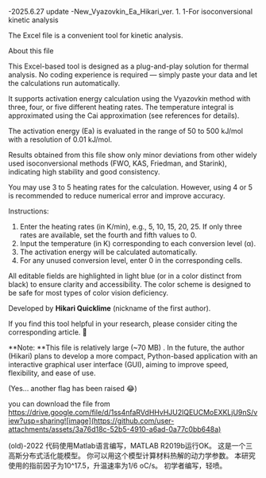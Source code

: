 -2025.6.27 update
-New_Vyazovkin_Ea_Hikari_ver. 1. 1-For isoconversional kinetic analysis

The Excel file is a convenient tool for kinetic analysis.

About this file

This Excel-based tool is designed as a plug-and-play solution for thermal analysis. No coding experience is required — simply paste your data and let the calculations run automatically.

It supports activation energy calculation using the Vyazovkin method with three, four, or five different heating rates. The temperature integral is approximated using the Cai approximation (see references for details).

The activation energy (Ea) is evaluated in the range of 50 to 500 kJ/mol with a resolution of 0.01 kJ/mol.

Results obtained from this file show only minor deviations from other widely used isoconversional methods (FWO, KAS, Friedman, and Starink), indicating high stability and good consistency.

You may use 3 to 5 heating rates for the calculation. However, using 4 or 5 is recommended to reduce numerical error and improve accuracy.

Instructions:
1. Enter the heating rates (in K/min), e.g., 5, 10, 15, 20, 25. If only three rates are available, set the fourth and fifth values to 0.
2. Input the temperature (in K) corresponding to each conversion level (α).
3. The activation energy will be calculated automatically.
4. For any unused conversion level, enter 0 in the corresponding cells.

All editable fields are highlighted in light blue (or in a color distinct from black) to ensure clarity and accessibility. The color scheme is designed to be safe for most types of color vision deficiency.


Developed by **Hikari Quicklime** (nickname of the first author).

If you find this tool helpful in your research, please consider citing the corresponding article. 🥰

**Note:
**This file is relatively large (~70 MB) . In the future, the author (Hikari) plans to develop a more compact, Python-based application with an interactive graphical user interface (GUI), aiming to improve speed, flexibility, and ease of use.

(Yes... another flag has been raised 😂)


you can download the file from https://drive.google.com/file/d/1ss4nfaRVdHHvHJU2lQEUCMoEXKLjU9nS/view?usp=sharing![image](https://github.com/user-attachments/assets/3a76d18c-52b5-4910-a6ad-0a77c0bb648a)


(old)-2022
代码使用Matlab语言编写，MATLAB R2019b运行OK。
这是一个三高斯分布式活化能模型。
你可以用这个模型计算材料热解的动力学参数。
本研究使用的指前因子为10^17.5，升温速率为1/6 oC/s。
初学者编写，轻喷。
